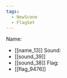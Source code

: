 ```yaml
---
tags:
  - NewScene
  - FlagSet
---
```

Name:
- [[name_13]]
Sound:
- [[sound_39]]
- [[sound_38]]
Flag:
- [[flag_9476]]
